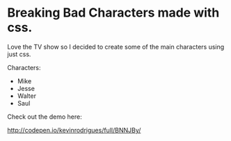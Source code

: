 # Breaking Bad Characters made with css.

Love the TV show so I decided to create some of the main characters using just css.

Characters:

- Mike
- Jesse
- Walter
- Saul

Check out the demo here:

http://codepen.io/kevinrodrigues/full/BNNJBy/
